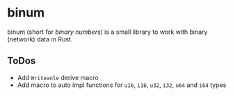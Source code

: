 # binum

binum (short for *binary numbers*) is a small library to work with binary (network) data in Rust.

## ToDos

- Add `Writeanle` derive macro
- Add macro to auto impl functions for `u16`, `i16`, `u32`, `i32`, `u64` and `i64` types
